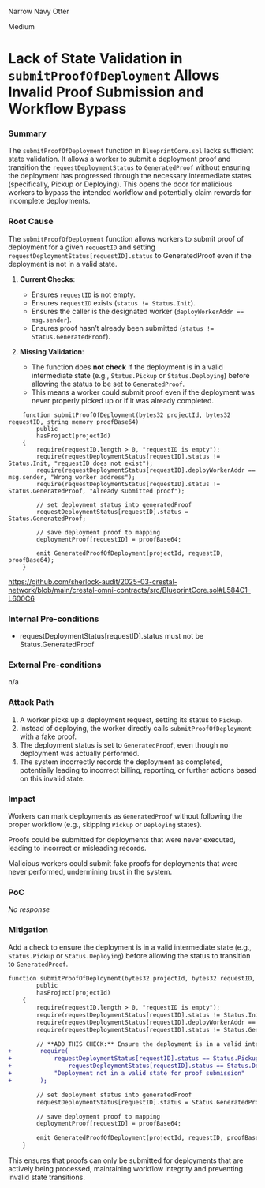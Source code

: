 Narrow Navy Otter

Medium

# Lack of State Validation in `submitProofOfDeployment` Allows Invalid Proof Submission and Workflow Bypass

### Summary

The `submitProofOfDeployment` function in `BlueprintCore.sol` lacks sufficient state validation. It allows a worker to submit a deployment proof and transition the `requestDeploymentStatus` to `GeneratedProof` without ensuring the deployment has progressed through the necessary intermediate states (specifically, Pickup or Deploying). This opens the door for malicious workers to bypass the intended workflow and potentially claim rewards for incomplete deployments.



### Root Cause


The `submitProofOfDeployment` function allows workers to submit proof of deployment for a given `requestID` and setting `requestDeploymentStatus[requestID].status` to GeneratedProof even if the deployment is not in a valid state.

1. **Current Checks**:  
   - Ensures `requestID` is not empty.  
   - Ensures `requestID` exists (`status != Status.Init`).  
   - Ensures the caller is the designated worker (`deployWorkerAddr == msg.sender`).  
   - Ensures proof hasn’t already been submitted (`status != Status.GeneratedProof`).  


2. **Missing Validation**:  
   - The function does **not check** if the deployment is in a valid intermediate state (e.g., `Status.Pickup` or `Status.Deploying`) before allowing the status to be set to `GeneratedProof`.  
   - This means a worker could submit proof even if the deployment was never properly picked up or if it was already completed.  


```solidity
    function submitProofOfDeployment(bytes32 projectId, bytes32 requestID, string memory proofBase64)
        public
        hasProject(projectId)
    {
        require(requestID.length > 0, "requestID is empty");
        require(requestDeploymentStatus[requestID].status != Status.Init, "requestID does not exist");
        require(requestDeploymentStatus[requestID].deployWorkerAddr == msg.sender, "Wrong worker address");
        require(requestDeploymentStatus[requestID].status != Status.GeneratedProof, "Already submitted proof");

        // set deployment status into generatedProof
        requestDeploymentStatus[requestID].status = Status.GeneratedProof;

        // save deployment proof to mapping
        deploymentProof[requestID] = proofBase64;

        emit GeneratedProofOfDeployment(projectId, requestID, proofBase64);
    }
```
https://github.com/sherlock-audit/2025-03-crestal-network/blob/main/crestal-omni-contracts/src/BlueprintCore.sol#L584C1-L600C6


### Internal Pre-conditions

- requestDeploymentStatus[requestID].status must not be Status.GeneratedProof

### External Pre-conditions

n/a

### Attack Path

1. A worker picks up a deployment request, setting its status to `Pickup`.  
2. Instead of deploying, the worker directly calls `submitProofOfDeployment` with a fake proof.  
3. The deployment status is set to `GeneratedProof`, even though no deployment was actually performed.  
4. The system incorrectly records the deployment as completed, potentially leading to incorrect billing, reporting, or further actions based on this invalid state.  




### Impact

Workers can mark deployments as `GeneratedProof` without following the proper workflow (e.g., skipping `Pickup` or `Deploying` states).  

Proofs could be submitted for deployments that were never executed, leading to incorrect or misleading records.  

Malicious workers could submit fake proofs for deployments that were never performed, undermining trust in the system.  


### PoC

_No response_

### Mitigation


Add a check to ensure the deployment is in a valid intermediate state (e.g., `Status.Pickup` or `Status.Deploying`) before allowing the status to transition to `GeneratedProof`.  

```diff
function submitProofOfDeployment(bytes32 projectId, bytes32 requestID, string memory proofBase64)
        public
        hasProject(projectId)
    {
        require(requestID.length > 0, "requestID is empty");
        require(requestDeploymentStatus[requestID].status != Status.Init, "requestID does not exist");
        require(requestDeploymentStatus[requestID].deployWorkerAddr == msg.sender, "Wrong worker address");
        require(requestDeploymentStatus[requestID].status != Status.GeneratedProof, "Already submitted proof");

        // **ADD THIS CHECK:** Ensure the deployment is in a valid intermediate state
+        require(
+            requestDeploymentStatus[requestID].status == Status.Pickup ||
+                requestDeploymentStatus[requestID].status == Status.Deploying,
+            "Deployment not in a valid state for proof submission"
+        );

        // set deployment status into generatedProof
        requestDeploymentStatus[requestID].status = Status.GeneratedProof;

        // save deployment proof to mapping
        deploymentProof[requestID] = proofBase64;

        emit GeneratedProofOfDeployment(projectId, requestID, proofBase64);
    }
```  

This ensures that proofs can only be submitted for deployments that are actively being processed, maintaining workflow integrity and preventing invalid state transitions.